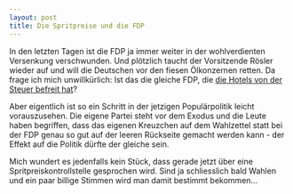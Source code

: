 ```yaml
---
layout: post
title: Die Spritpreise und die FDP
---
```

In den letzten Tagen ist die FDP ja immer weiter in der wohlverdienten Versenkung verschwunden. Und plötzlich taucht der Vorsitzende Rösler wieder auf und will die Deutschen vor den fiesen Ölkonzernen retten. Da frage ich mich unwillkürlich: Ist das die gleiche FDP, die [die Hotels von der Steuer befreit hat][0]?

Aber eigentlich ist so ein Schritt in der jetzigen Populärpolitik leicht
vorauszusehen. Die eigene Partei steht vor dem Exodus und die Leute haben
begriffen, dass das eigenen Kreuzchen auf dem Wahlzettel statt bei der FDP
genau so gut auf der leeren Rückseite gemacht werden kann - der Effekt
auf die Politik dürfte der gleiche sein.

Mich wundert es jedenfalls kein Stück, dass gerade jetzt über eine
Spritpreiskontrollstelle gesprochen wird. Sind ja schliesslich bald
Wahlen und ein paar billige Stimmen wird man damit bestimmt bekommen...

[0]: http://www.spiegel.de/wirtschaft/soziales/a-747388.html

